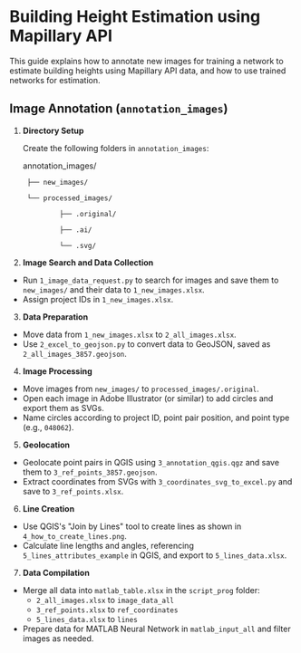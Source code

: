 # Building Height Estimation using Mapillary API

This guide explains how to annotate new images for training a network to estimate building heights using Mapillary API data, and how to use trained networks for estimation.

## Image Annotation (`annotation_images`)

1. **Directory Setup**

   Create the following folders in `annotation_images`:
	
 	annotation_images/

		├── new_images/

		└── processed_images/

    			├── .original/
   
    			├── .ai/
   
    			└── .svg/


3. **Image Search and Data Collection**

- Run `1_image_data_request.py` to search for images and save them to `new_images/` and their data to `1_new_images.xlsx`.
- Assign project IDs in `1_new_images.xlsx`.

3. **Data Preparation**

- Move data from `1_new_images.xlsx` to `2_all_images.xlsx`.
- Use `2_excel_to_geojson.py` to convert data to GeoJSON, saved as `2_all_images_3857.geojson`.

4. **Image Processing**

- Move images from `new_images/` to `processed_images/.original`.
- Open each image in Adobe Illustrator (or similar) to add circles and export them as SVGs.
- Name circles according to project ID, point pair position, and point type (e.g., `048062`).

5. **Geolocation**

- Geolocate point pairs in QGIS using `3_annotation_qgis.qgz` and save them to `3_ref_points_3857.geojson`.
- Extract coordinates from SVGs with `3_coordinates_svg_to_excel.py` and save to `3_ref_points.xlsx`.

6. **Line Creation**

- Use QGIS's "Join by Lines" tool to create lines as shown in `4_how_to_create_lines.png`.
- Calculate line lengths and angles, referencing `5_lines_attributes_example` in QGIS, and export to `5_lines_data.xlsx`.

7. **Data Compilation**

- Merge all data into `matlab_table.xlsx` in the `script_prog` folder:
  - `2_all_images.xlsx` to `image_data_all`
  - `3_ref_points.xlsx` to `ref_coordinates`
  - `5_lines_data.xlsx` to `lines`
- Prepare data for MATLAB Neural Network in `matlab_input_all` and filter images as needed.

